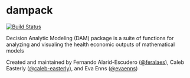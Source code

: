 # dampack
[![Build Status](https://travis-ci.com/DARTH-git/dampack.svg?branch=master)](https://travis-ci.com/DARTH-git/dampack)

Decision Analytic Modeling (DAM) package is a suite of functions for analyzing and visualing the health economic outputs of mathematical models

Created and maintained by Fernando Alarid-Escudero ([@feralaes](https://github.com/feralaes)), Caleb Easterly ([@caleb-easterly](https://github.com/caleb-easterly)), and Eva Enns ([@evaenns](https://github.com/evaenns))
